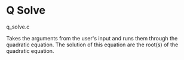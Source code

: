 Q Solve
===========
q_solve.c

Takes the arguments from the user's input and runs them through the quadratic equation. The solution of this equation are the 
root(s) of the quadratic equation.
